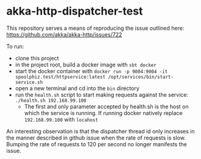 # akka-http-dispatcher-test

This repository serves a means of reproducing the issue outlined here: https://github.com/akka/akka-http/issues/722

To run:

* clone this project
* in the project root, build a docker image with `sbt docker`
* start the docker container with `docker run -p 9004:9004 -it spoolphiz.test/httpservice:latest /opt/services/bin/start-service.sh`
* open a new terminal and cd into the `bin` directory
* run the `health.sh` script to start making requests against the service: `./health.sh 192.168.99.100`
    * The first and only parameter accepted by health.sh is the host on which the service is running. If running docker natively replace `192.168.99.100` with `locahost`

An interesting observation is that the dispatcher thread id only increases in the manner described in github issue when the rate of requests is slow. Bumping the rate of requests to 120 per second no longer manifests the issue.

